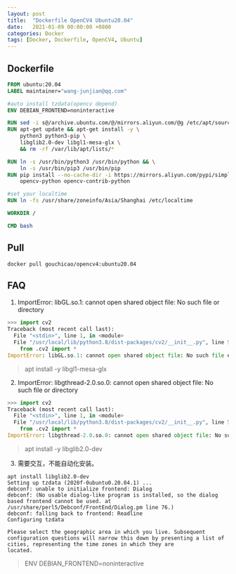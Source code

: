 ```yaml
---
layout: post
title:  "Dockerfile OpenCV4 Ubuntu20.04"
date:   2021-01-09 00:00:00 +0800
categories: Docker
tags: [Docker, Dockerfile, OpenCV4, Ubuntu]
---
```


## Dockerfile
```dockerfile
FROM ubuntu:20.04
LABEL maintainer="wang-junjian@qq.com"

#auto install tzdata(opencv depend)
ENV DEBIAN_FRONTEND=noninteractive

RUN sed -i s@/archive.ubuntu.com/@/mirrors.aliyun.com/@g /etc/apt/sources.list
RUN apt-get update && apt-get install -y \
    python3 python3-pip \
    libglib2.0-dev libgl1-mesa-glx \
    && rm -rf /var/lib/apt/lists/*

RUN ln -s /usr/bin/python3 /usr/bin/python && \
    ln -s /usr/bin/pip3 /usr/bin/pip
RUN pip install --no-cache-dir -i https://mirrors.aliyun.com/pypi/simple/ \
    opencv-python opencv-contrib-python

#set your localtime
RUN ln -fs /usr/share/zoneinfo/Asia/Shanghai /etc/localtime

WORKDIR /

CMD bash
```

## Pull
```shell
docker pull gouchicao/opencv4:ubuntu20.04
```

## FAQ
1. ImportError: libGL.so.1: cannot open shared object file: No such file or directory
```py
>>> import cv2
Traceback (most recent call last):
  File "<stdin>", line 1, in <module>
  File "/usr/local/lib/python3.8/dist-packages/cv2/__init__.py", line 5, in <module>
    from .cv2 import *
ImportError: libGL.so.1: cannot open shared object file: No such file or directory
```
> apt install -y libgl1-mesa-glx

2. ImportError: libgthread-2.0.so.0: cannot open shared object file: No such file or directory
```py
>>> import cv2
Traceback (most recent call last):
  File "<stdin>", line 1, in <module>
  File "/usr/local/lib/python3.8/dist-packages/cv2/__init__.py", line 5, in <module>
    from .cv2 import *
ImportError: libgthread-2.0.so.0: cannot open shared object file: No such file or directory
```
> apt install -y libglib2.0-dev

3. 需要交互，不能自动化安装。
```shell
apt install libglib2.0-dev 
Setting up tzdata (2020f-0ubuntu0.20.04.1) ...
debconf: unable to initialize frontend: Dialog
debconf: (No usable dialog-like program is installed, so the dialog based frontend cannot be used. at /usr/share/perl5/Debconf/FrontEnd/Dialog.pm line 76.)
debconf: falling back to frontend: Readline
Configuring tzdata

Please select the geographic area in which you live. Subsequent configuration questions will narrow this down by presenting a list of cities, representing the time zones in which they are
located.
```
> ENV DEBIAN_FRONTEND=noninteractive
